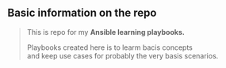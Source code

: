 ## Basic information on the repo  

> This is repo for my **Ansible learning playbooks.**
>
> Playbooks created here is to learm bacis concepts<br>
> and keep use cases for probably the very basis scenarios.
